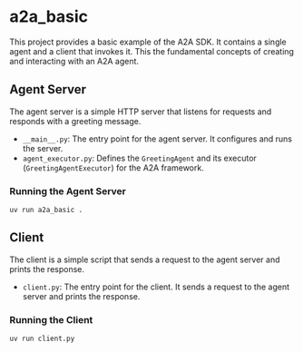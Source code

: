 # a2a_basic

This project provides a basic example of the A2A SDK. It contains a single agent and a client that invokes it.
This the fundamental concepts of creating and interacting with an A2A agent.

## Agent Server

The agent server is a simple HTTP server that listens for requests and responds with a greeting message.

- `__main__.py`: The entry point for the agent server. It configures and runs the server.
- `agent_executor.py`: Defines the `GreetingAgent` and its executor (`GreetingAgentExecutor`) for the A2A framework.

### Running the Agent Server

```pwsh
uv run a2a_basic .
```

## Client

The client is a simple script that sends a request to the agent server and prints the response.

- `client.py`: The entry point for the client. It sends a request to the agent server and prints the response.

### Running the Client

```pwsh
uv run client.py
```
